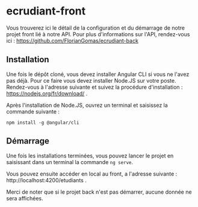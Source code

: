 # ecrudiant-front

Vous trouverez ici le détail de la configuration et du démarrage de notre projet front lié à notre API. Pour plus d'informations sur l'API, rendez-vous ici : https://github.com/FlorianGomas/ecrudiant-back

## Installation

Une fois le dépôt cloné, vous devez installer Angular CLI si vous ne l'avez pas déjà. Pour ce faire vous devez installer Node.JS sur votre poste. Rendez-vous à l'adresse suivante et suivez la procédure d'installation : https://nodejs.org/fr/download/ .

Après l'installation de Node.JS, ouvrez un terminal et saisissez la commande suivante : 

`npm install -g @angular/cli`

## Démarrage

Une fois les installations terminées, vous pouvez lancer le projet en saisissant dans un terminal la commande `ng serve`.

Vous pouvez ensuite accéder en local au front, a l'adresse suivante : http://localhost:4200/etudiants .

Merci de noter que si le projet back n'est pas démarrer, aucune donnée ne sera affichées.